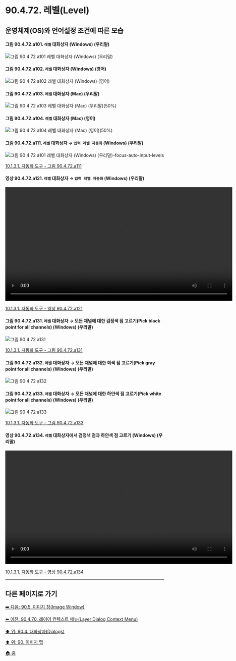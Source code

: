 # 90.4.72. 레벨(Level)
## 운영체제(OS)와 언어설정 조건에 따른 모습
#### 그림 90.4.72.a101. `레벨` 대화상자 (Windows) (우리말)
![그림 90 4 72 a101  `레벨` 대화상자 (Windows) (우리말)](https://github.com/wonder13662/gimp/assets/15767104/c3b636d7-61fc-4973-8a21-ed928335fdd9)

#### 그림 90.4.72.a102. `레벨` 대화상자 (Windows) (영어)
![그림 90 4 72 a102  `레벨` 대화상자 (Windows) (영어)](https://github.com/wonder13662/gimp/assets/15767104/faab779b-c1fa-4554-b549-985222de75d2)

#### 그림 90.4.72.a103. `레벨` 대화상자 (Mac) (우리말)
![그림 90 4 72 a103  `레벨` 대화상자 (Mac) (우리말)(50%)](https://github.com/wonder13662/gimp/assets/15767104/95bbfd0b-4362-4fea-909f-8c338d60c23c)

#### 그림 90.4.72.a104. `레벨` 대화상자 (Mac) (영어)
![그림 90 4 72 a104  `레벨` 대화상자 (Mac) (영어)(50%)](https://github.com/wonder13662/gimp/assets/15767104/b37e3286-19ea-40fb-8085-6d71268067e7)

#### 그림 90.4.72.a111. `레벨` 대화상자 → `입력 레벨 자동화` (Windows) (우리말)
![그림 90 4 72 a101  `레벨` 대화상자 (Windows) (우리말)-focus-auto-input-levels](https://github.com/wonder13662/gimp/assets/15767104/a8e7e121-5c16-447c-a5b7-6e59f6993adc)

[10.1.3.1. 자동화 도구 - 그림 90.4.72.a111](https://wonder13662.github.io/gimp/2.10.36_ko/10-01-working-with-digital-camera-photosx-03-improving_colorsx-01-automated_tools.html#%EA%B7%B8%EB%A6%BC-90472a111-%EB%A0%88%EB%B2%A8-%EB%8C%80%ED%99%94%EC%83%81%EC%9E%90--%EC%9E%85%EB%A0%A5-%EB%A0%88%EB%B2%A8-%EC%9E%90%EB%8F%99%ED%99%94-windows-%EC%9A%B0%EB%A6%AC%EB%A7%90)

#### 영상 90.4.72.a121. `레벨` 대화상자 → `입력 레벨 자동화` (Windows) (우리말)
<video controls="controls" width="720" src="https://github.com/wonder13662/gimp/assets/15767104/ec75e09d-a736-40d8-bb36-3d75857f61e1"></video>

[10.1.3.1. 자동화 도구 - 영상 90.4.72.a121](https://wonder13662.github.io/gimp/2.10.36_ko/10-01-working-with-digital-camera-photosx-03-improving_colorsx-01-automated_tools.html#%EC%98%81%EC%83%81-90472a121-%EB%A0%88%EB%B2%A8-%EB%8C%80%ED%99%94%EC%83%81%EC%9E%90--%EC%9E%85%EB%A0%A5-%EB%A0%88%EB%B2%A8-%EC%9E%90%EB%8F%99%ED%99%94-windows-%EC%9A%B0%EB%A6%AC%EB%A7%90)

#### 그림 90.4.72.a131. `레벨` 대화상자 → 모든 채널에 대한 검정색 점 고르기(Pick black point for all channels) (Windows) (우리말)
![그림 90 4 72 a131](https://github.com/wonder13662/gimp/assets/15767104/31fbe106-2d71-4950-9e31-79b1181021d1)

[10.1.3.1. 자동화 도구 - 그림 90.4.72.a131](https://wonder13662.github.io/gimp/2.10.36_ko/10-01-working-with-digital-camera-photosx-03-improving_colorsx-01-automated_tools.html#%EA%B7%B8%EB%A6%BC-90472a131-%EB%A0%88%EB%B2%A8-%EB%8C%80%ED%99%94%EC%83%81%EC%9E%90--%EB%AA%A8%EB%93%A0-%EC%B1%84%EB%84%90%EC%97%90-%EB%8C%80%ED%95%9C-%EA%B2%80%EC%A0%95%EC%83%89-%EC%A0%90-%EA%B3%A0%EB%A5%B4%EA%B8%B0pick-black-point-for-all-channels-windows-%EC%9A%B0%EB%A6%AC%EB%A7%90)

#### 그림 90.4.72.a132. `레벨` 대화상자 → 모든 채널에 대한 회색 점 고르기(Pick gray point for all channels) (Windows) (우리말)
![그림 90 4 72 a132](https://github.com/wonder13662/gimp/assets/15767104/6a2ed8c1-e3e1-447f-9741-0030cfa6334c)

#### 그림 90.4.72.a133. `레벨` 대화상자 → 모든 채널에 대한 하얀색 점 고르기(Pick white point for all channels) (Windows) (우리말)
![그림 90 4 72 a133](https://github.com/wonder13662/gimp/assets/15767104/5ceb437f-65dd-49a0-8de9-b6a8b067f97a)

[10.1.3.1. 자동화 도구 - 그림 90.4.72.a133](https://wonder13662.github.io/gimp/2.10.36_ko/10-01-working-with-digital-camera-photosx-03-improving_colorsx-01-automated_tools.html#%EA%B7%B8%EB%A6%BC-90472a133-%EB%A0%88%EB%B2%A8-%EB%8C%80%ED%99%94%EC%83%81%EC%9E%90--%EB%AA%A8%EB%93%A0-%EC%B1%84%EB%84%90%EC%97%90-%EB%8C%80%ED%95%9C-%ED%95%98%EC%96%80%EC%83%89-%EC%A0%90-%EA%B3%A0%EB%A5%B4%EA%B8%B0pick-white-point-for-all-channels-windows-%EC%9A%B0%EB%A6%AC%EB%A7%90)

#### 영상 90.4.72.a134. `레벨` 대화상자에서 검정색 점과 하얀색 점 고르기 (Windows) (우리말)
<video controls="controls" width="720" src="https://github.com/wonder13662/gimp/assets/15767104/628b689d-52a0-459f-9e1e-87a9aa855a58"></video>

[10.1.3.1. 자동화 도구 - 영상 90.4.72.a134](https://wonder13662.github.io/gimp/2.10.36_ko/10-01-working-with-digital-camera-photosx-03-improving_colorsx-01-automated_tools.html#%EC%98%81%EC%83%81-90472a134-%EB%A0%88%EB%B2%A8-%EB%8C%80%ED%99%94%EC%83%81%EC%9E%90%EC%97%90%EC%84%9C-%EA%B2%80%EC%A0%95%EC%83%89-%EC%A0%90%EA%B3%BC-%ED%95%98%EC%96%80%EC%83%89-%EC%A0%90-%EA%B3%A0%EB%A5%B4%EA%B8%B0-windows-%EC%9A%B0%EB%A6%AC%EB%A7%90)

***

## 다른 페이지로 가기

[➡️ 다음: 90.5. 이미지 창(Image Window)](./90-05-00-image_window.md)

[⬅️ 이전: 90.4.70. 레이어 컨텍스트 메뉴(Layer Dialog Context Menu)](./90-04-70-layer_dialog_context_menu.md)

[⬆️ 위: 90.4. 대화상자(Dialogs)](./90-04-00-dialogs.md)

[⬆️ 위: 90. 이미지 맵](./90-00-image-map.md)

[🏠 홈](./00-home.md)
